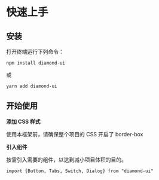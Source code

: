 # 快速上手
## 安装

打开终端运行下列命令：
  ```
  npm install diamond-ui
  ```
  或
  ```
  yarn add diamond-ui
  ```

## 开始使用

**添加 CSS 样式**
   
使用本框架前，请确保整个项目的 CSS 开启了 border-box

**引入组件**

按需引入需要的组件，以达到减小项目体积的目的。
   
   ```
   import {Button, Tabs, Switch, Dialog} from "diamond-ui"
   ```
 </code></pre>
 
